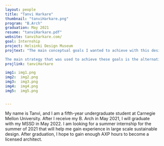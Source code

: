 ```yaml
---
layout: people
title: "Tanvi Harkare"
thumbnail: "tanviHarkare.png"
program: "B.Arch"
graduation: May 2021
resume: "tanviHarkare.pdf"
website: tanviharkare.com/
goal: Internship
project: Helsinki Design Museum
projtext: "The main conceptual goals I wanted to achieve with this design were to create a strong connection between the interior and exterior of the building, and to emphasize the heavy timber structure of the design that also helps to create the potential for natural light in the interior of the building. 

The main strategy that was used to achieve these goals is the alternating heavy timber structural walls that span across the whole building. While majority of these walls are perpendicular or parallel to the exterior walls, there are a few instances where the structure is slightly angled. This allows for light wells that puncture through the building, allowing ample natural light to flow into the building as well as creates opportunities for exterior spaces on the upper floors of the building. All vertical circulation is placed adjacent to these interior angled structural walls. The darker bronze façade allows for an increased contrast between the warmth of these surfaces on the interior. "
projlink: tanviHarkare

img1: img1.png
img2:  img2.png
img3:  img3.png
img4:  img4.png
img5:  img5.png


---
```


My name is Tanvi, and I am a fifth-year undergraduate student at Carnegie Mellon University. After I receive my B. Arch in May 2021, I will graduate with my MSSD in May 2022. I am looking for a summer internship for the summer of 2021 that will help me gain experience in large scale sustainable design. After graduation, I hope to gain enough AXP hours to become a licensed architect. 
